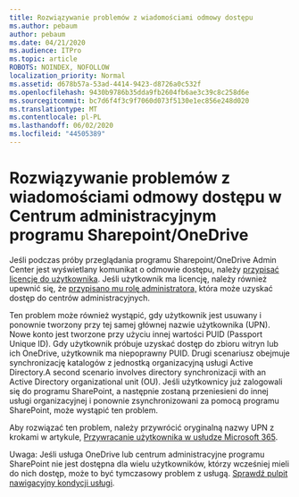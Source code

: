 ```yaml
---
title: Rozwiązywanie problemów z wiadomościami odmowy dostępu
ms.author: pebaum
author: pebaum
ms.date: 04/21/2020
ms.audience: ITPro
ms.topic: article
ROBOTS: NOINDEX, NOFOLLOW
localization_priority: Normal
ms.assetid: d678b57a-53ad-4414-9423-d8726a0c532f
ms.openlocfilehash: 9430b9786b35dda9fb2604fb6ae3c39c8c258d6e
ms.sourcegitcommit: bc7d6f4f3c9f7060d073f5130e1ec856e248d020
ms.translationtype: MT
ms.contentlocale: pl-PL
ms.lasthandoff: 06/02/2020
ms.locfileid: "44505389"
---
```

# <a name="troubleshoot-access-denied-messages-in-sharepointonedrive-admin-center"></a>Rozwiązywanie problemów z wiadomościami odmowy dostępu w Centrum administracyjnym programu Sharepoint/OneDrive

Jeśli podczas próby przeglądania programu Sharepoint/OneDrive Admin Center jest wyświetlany komunikat o odmowie dostępu, należy [przypisać licencję do użytkownika](https://docs.microsoft.com/microsoft-365/admin/add-users/add-users). Jeśli użytkownik ma licencję, należy również upewnić się, że [przypisano mu rolę administratora,](hhttps://docs.microsoft.com/microsoft-365/admin/add-users/about-admin-roles) która może uzyskać dostęp do centrów administracyjnych.

Ten problem może również wystąpić, gdy użytkownik jest usuwany i ponownie tworzony przy tej samej głównej nazwie użytkownika (UPN). Nowe konto jest tworzone przy użyciu innej wartości PUID (Passport Unique ID). Gdy użytkownik próbuje uzyskać dostęp do zbioru witryn lub ich OneDrive, użytkownik ma niepoprawny PUID. Drugi scenariusz obejmuje synchronizację katalogów z jednostką organizacyjną usługi Active Directory.A second scenario involves directory synchronizacji with an Active Directory organizational unit (OU). Jeśli użytkownicy już zalogowali się do programu SharePoint, a następnie zostaną przeniesieni do innej usługi organizacyjnej i ponownie zsynchronizowani za pomocą programu SharePoint, może wystąpić ten problem.

Aby rozwiązać ten problem, należy przywrócić oryginalną nazwy UPN z krokami w artykule, [Przywracanie użytkownika w usłudze Microsoft 365](https://docs.microsoft.com/microsoft-365/admin/add-users/restore-user).

Uwaga: Jeśli usługa OneDrive lub centrum administracyjne programu SharePoint nie jest dostępna dla wielu użytkowników, którzy wcześniej mieli do nich dostęp, może to być tymczasowy problem z usługą.  [Sprawdź pulpit nawigacyjny kondycji usługi](https://portal.office.com/adminportal/home#/servicehealth).


